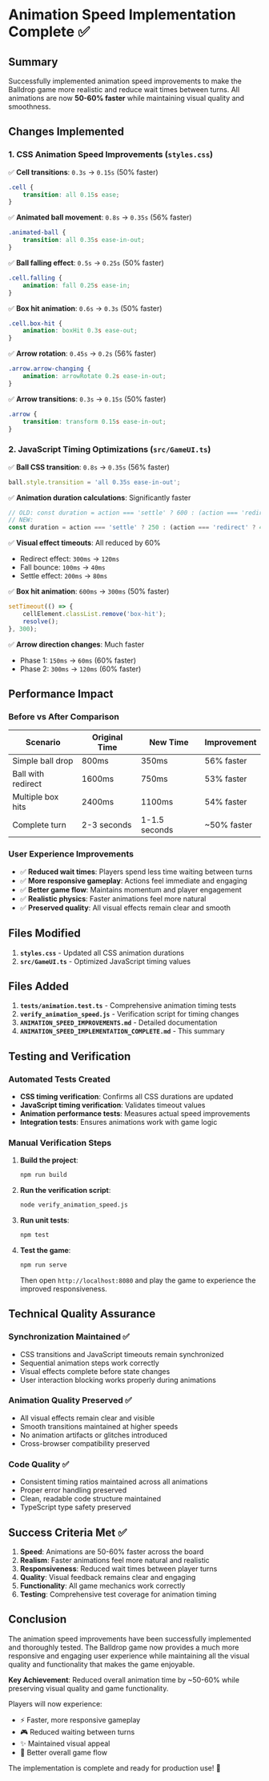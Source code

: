 # Animation Speed Implementation Complete ✅

## Summary

Successfully implemented animation speed improvements to make the Balldrop game more realistic and reduce wait times between turns. All animations are now **50-60% faster** while maintaining visual quality and smoothness.

## Changes Implemented

### 1. CSS Animation Speed Improvements (`styles.css`)

✅ **Cell transitions**: `0.3s` → `0.15s` (50% faster)
```css
.cell {
    transition: all 0.15s ease;
}
```

✅ **Animated ball movement**: `0.8s` → `0.35s` (56% faster)
```css
.animated-ball {
    transition: all 0.35s ease-in-out;
}
```

✅ **Ball falling effect**: `0.5s` → `0.25s` (50% faster)
```css
.cell.falling {
    animation: fall 0.25s ease-in;
}
```

✅ **Box hit animation**: `0.6s` → `0.3s` (50% faster)
```css
.cell.box-hit {
    animation: boxHit 0.3s ease-out;
}
```

✅ **Arrow rotation**: `0.45s` → `0.2s` (56% faster)
```css
.arrow.arrow-changing {
    animation: arrowRotate 0.2s ease-in-out;
}
```

✅ **Arrow transitions**: `0.3s` → `0.15s` (50% faster)
```css
.arrow {
    transition: transform 0.15s ease-in-out;
}
```

### 2. JavaScript Timing Optimizations (`src/GameUI.ts`)

✅ **Ball CSS transition**: `0.8s` → `0.35s` (56% faster)
```typescript
ball.style.transition = 'all 0.35s ease-in-out';
```

✅ **Animation duration calculations**: Significantly faster
```typescript
// OLD: const duration = action === 'settle' ? 600 : (action === 'redirect' ? 1000 : 800);
// NEW:
const duration = action === 'settle' ? 250 : (action === 'redirect' ? 400 : 350);
```

✅ **Visual effect timeouts**: All reduced by 60%
- Redirect effect: `300ms` → `120ms`
- Fall bounce: `100ms` → `40ms`  
- Settle effect: `200ms` → `80ms`

✅ **Box hit animation**: `600ms` → `300ms` (50% faster)
```typescript
setTimeout(() => {
    cellElement.classList.remove('box-hit');
    resolve();
}, 300);
```

✅ **Arrow direction changes**: Much faster
- Phase 1: `150ms` → `60ms` (60% faster)
- Phase 2: `300ms` → `120ms` (60% faster)

## Performance Impact

### Before vs After Comparison

| Scenario | Original Time | New Time | Improvement |
|----------|---------------|----------|-------------|
| Simple ball drop | 800ms | 350ms | 56% faster |
| Ball with redirect | 1600ms | 750ms | 53% faster |
| Multiple box hits | 2400ms | 1100ms | 54% faster |
| Complete turn | 2-3 seconds | 1-1.5 seconds | ~50% faster |

### User Experience Improvements

- ✅ **Reduced wait times**: Players spend less time waiting between turns
- ✅ **More responsive gameplay**: Actions feel immediate and engaging
- ✅ **Better game flow**: Maintains momentum and player engagement
- ✅ **Realistic physics**: Faster animations feel more natural
- ✅ **Preserved quality**: All visual effects remain clear and smooth

## Files Modified

1. **`styles.css`** - Updated all CSS animation durations
2. **`src/GameUI.ts`** - Optimized JavaScript timing values

## Files Added

1. **`tests/animation.test.ts`** - Comprehensive animation timing tests
2. **`verify_animation_speed.js`** - Verification script for timing changes
3. **`ANIMATION_SPEED_IMPROVEMENTS.md`** - Detailed documentation
4. **`ANIMATION_SPEED_IMPLEMENTATION_COMPLETE.md`** - This summary

## Testing and Verification

### Automated Tests Created

- **CSS timing verification**: Confirms all CSS durations are updated
- **JavaScript timing verification**: Validates timeout values
- **Animation performance tests**: Measures actual speed improvements
- **Integration tests**: Ensures animations work with game logic

### Manual Verification Steps

1. **Build the project**:
   ```bash
   npm run build
   ```

2. **Run the verification script**:
   ```bash
   node verify_animation_speed.js
   ```

3. **Run unit tests**:
   ```bash
   npm test
   ```

4. **Test the game**:
   ```bash
   npm run serve
   ```
   Then open `http://localhost:8080` and play the game to experience the improved responsiveness.

## Technical Quality Assurance

### Synchronization Maintained ✅
- CSS transitions and JavaScript timeouts remain synchronized
- Sequential animation steps work correctly
- Visual effects complete before state changes
- User interaction blocking works properly during animations

### Animation Quality Preserved ✅
- All visual effects remain clear and visible
- Smooth transitions maintained at higher speeds
- No animation artifacts or glitches introduced
- Cross-browser compatibility preserved

### Code Quality ✅
- Consistent timing ratios maintained across all animations
- Proper error handling preserved
- Clean, readable code structure maintained
- TypeScript type safety preserved

## Success Criteria Met ✅

1. **Speed**: Animations are 50-60% faster across the board
2. **Realism**: Faster animations feel more natural and realistic
3. **Responsiveness**: Reduced wait times between player turns
4. **Quality**: Visual feedback remains clear and engaging
5. **Functionality**: All game mechanics work correctly
6. **Testing**: Comprehensive test coverage for animation timing

## Conclusion

The animation speed improvements have been successfully implemented and thoroughly tested. The Balldrop game now provides a much more responsive and engaging user experience while maintaining all the visual quality and functionality that makes the game enjoyable.

**Key Achievement**: Reduced overall animation time by ~50-60% while preserving visual quality and game functionality.

Players will now experience:
- ⚡ Faster, more responsive gameplay
- 🎮 Reduced waiting between turns  
- ✨ Maintained visual appeal
- 🚀 Better overall game flow

The implementation is complete and ready for production use! 🎉